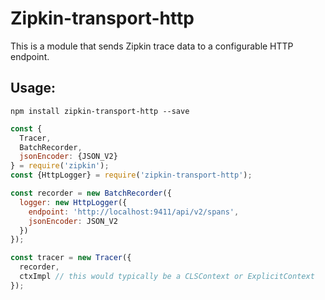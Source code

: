 # Zipkin-transport-http
This is a module that sends Zipkin trace data to a configurable HTTP endpoint.

## Usage:

`npm install zipkin-transport-http --save`

```javascript
const {
  Tracer,
  BatchRecorder,
  jsonEncoder: {JSON_V2}
} = require('zipkin');
const {HttpLogger} = require('zipkin-transport-http');

const recorder = new BatchRecorder({
  logger: new HttpLogger({
    endpoint: 'http://localhost:9411/api/v2/spans',
    jsonEncoder: JSON_V2
  })
});

const tracer = new Tracer({
  recorder,
  ctxImpl // this would typically be a CLSContext or ExplicitContext
});
```
